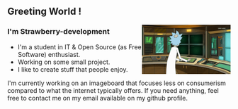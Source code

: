 ## Greeting World !

<img align="right" alt="GIF" src="https://github.com/strawberry-development/strawberry-development/blob/main/rick.gif" style="width: 200px; height: auto;" />

### I'm Strawberry-development
- I'm a student in IT & Open Source (as Free Software) enthusiast.
- Working on some small project.
- I like to create stuff that people enjoy.

I'm currently working on an imageboard that focuses less on consumerism compared to what the internet typically offers.
If you need anything, feel free to contact me on my email available on my github profile.
